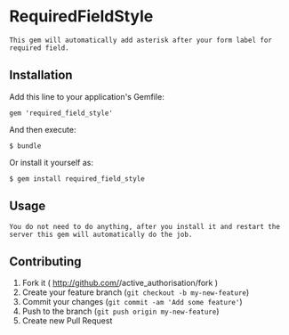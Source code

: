 # RequiredFieldStyle

    This gem will automatically add asterisk after your form label for required field.

## Installation

Add this line to your application's Gemfile:

    gem 'required_field_style'

And then execute:

    $ bundle

Or install it yourself as:

    $ gem install required_field_style

## Usage

    You do not need to do anything, after you install it and restart the server this gem will automatically do the job.

## Contributing

1. Fork it ( http://github.com/<my-github-username>/active_authorisation/fork )
2. Create your feature branch (`git checkout -b my-new-feature`)
3. Commit your changes (`git commit -am 'Add some feature'`)
4. Push to the branch (`git push origin my-new-feature`)
5. Create new Pull Request